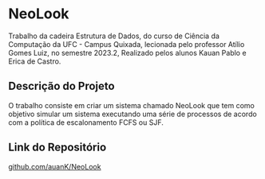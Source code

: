# NeoLook 

Trabalho da cadeira Estrutura de Dados, do curso de Ciência da Computação da UFC - Campus Quixada, lecionada pelo professor Atílio Gomes Luiz, no semestre 2023.2, Realizado pelos alunos Kauan Pablo e Erica de Castro.

## Descrição do Projeto
O trabalho consiste em criar um sistema chamado NeoLook que tem como objetivo simular um sistema executando uma série de processos de acordo com a política de escalonamento FCFS ou SJF.

## Link do Repositório
[github.com/auanK/NeoLook](https://github.com/auanK/NeoLook)
